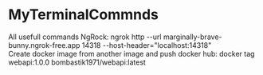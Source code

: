 # MyTerminalCommnds
All usefull commands
NgRock:
ngrok http --url marginally-brave-bunny.ngrok-free.app 14318 --host-header="localhost:14318"  
Create docker image from another image and push docker hub:
docker tag webapi:1.0.0 bombastik1971/webapi:latest 

